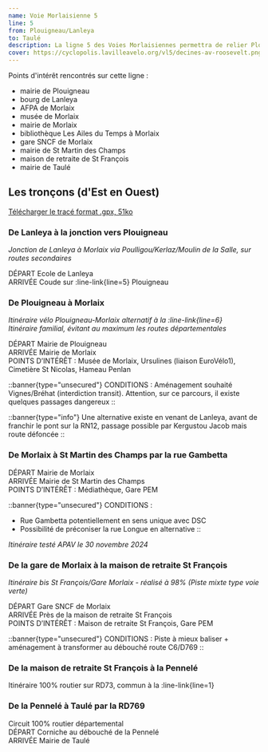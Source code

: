 ```yaml
---
name: Voie Morlaisienne 5
line: 5
from: Plouigneau/Lanleya
to: Taulé
description: La ligne 5 des Voies Morlaisiennes permettra de relier Plouigneau (et Lanleya) à Taulé et inversement, en passant par le centre-ville de Morlaix. A noter, l'utilisation de la voie verte (ex-voie ferrée) entre la gare et la maison de retraite St François.
cover: https://cyclopolis.lavilleavelo.org/vl5/decines-av-roosevelt.png
---
```



Points d'intérêt rencontrés sur cette ligne :
 - mairie de Plouigneau
 - bourg de Lanleya
 - AFPA de Morlaix
 - musée de Morlaix
 - mairie de Morlaix
 - bibliothèque Les Ailes du Temps à Morlaix
 - gare SNCF de Morlaix
 - mairie de St Martin des Champs
 - maison de retraite de St François
 - mairie de Taulé


## Les tronçons (d'Est en Ouest)

[Télécharger le tracé format .gpx, 51ko](https://framateam.org/files/7kxxp1fp83na3xp3o1xsfrfuww/public?h=LRzGtxFDh_IVa4nyatxedGPRsCwBkyAZ5qyV_YNvnpo)



### De Lanleya à la jonction vers Plouigneau

*Jonction de Lanleya à Morlaix via Poulligou/Kerlaz/Moulin de la Salle, sur routes secondaires*

DÉPART Ecole de Lanleya\
ARRIVÉE Coude sur :line-link{line=5} Plouigneau


### De Plouigneau à Morlaix

*Itinéraire vélo Plouigneau-Morlaix alternatif à la :line-link{line=6}*\
*Itinéraire familial, évitant au maximum les routes départementales*

DÉPART Mairie de Plouigneau\
ARRIVÉE Mairie de Morlaix\
POINTS D’INTÉRÊT : Musée de Morlaix, Ursulines (liaison EuroVélo1), Cimetière St Nicolas, Hameau Penlan

::banner{type="unsecured"}
CONDITIONS : Aménagement souhaité Vignes/Bréhat (interdiction transit). 
Attention, sur ce parcours, il existe quelques passages dangereux
::

::banner{type="info"}
Une alternative existe en venant de Lanleya, avant de franchir le pont sur la RN12, passage possible par Kergustou Jacob mais route défoncée
::


### De Morlaix à St Martin des Champs par la rue Gambetta

DÉPART Mairie de Morlaix\
ARRIVÉE Mairie de St Martin des Champs\
POINTS D’INTÉRÊT : Médiathèque, Gare PEM

::banner{type="unsecured"}
CONDITIONS : 
- Rue Gambetta potentiellement en sens unique avec DSC
- Possibilité de préconiser la rue Longue en alternative
::

*Itinéraire testé APAV le 30 novembre 2024*


### De la gare de Morlaix à la maison de retraite St François

*Itinéraire bis St François/Gare Morlaix - réalisé à 98% (Piste mixte type voie verte)*

DÉPART Gare SNCF de Morlaix\
ARRIVÉE Près de la maison de retraite St François\
POINTS D’INTÉRÊT : Maison de retraite St François, Gare PEM

::banner{type="unsecured"}
CONDITIONS : Piste à mieux baliser + aménagement à transformer au débouché route C6/D769
::


### De la maison de retraite St François à la Pennelé

Itinéraire 100% routier sur RD73, commun à la :line-link{line=1}


### De la Pennelé à Taulé par la RD769

Circuit 100% routier départemental\
DÉPART Corniche au débouché de la Pennelé\
ARRIVÉE Mairie de Taulé
